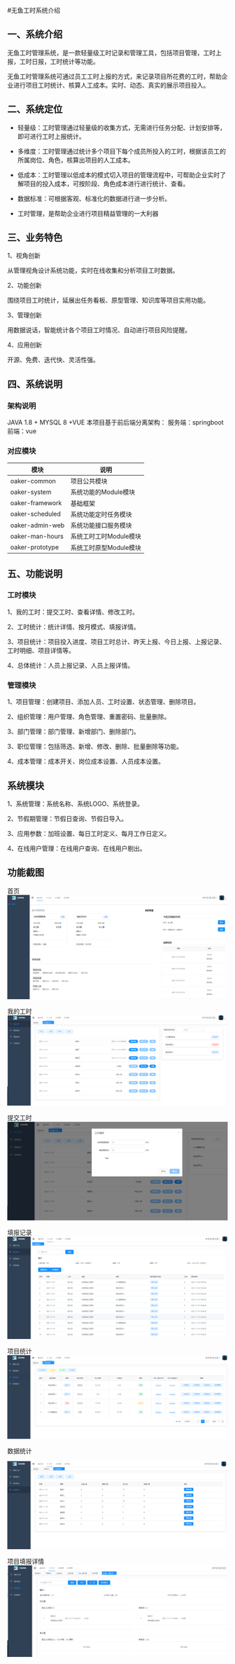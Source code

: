 #无鱼工时系统介绍

## 一、系统介绍
无鱼工时管理系统，是一款轻量级工时记录和管理工具，包括项目管理，工时上报，工时日报，工时统计等功能。

无鱼工时管理系统可通过员工工时上报的方式，来记录项目所花费的工时，帮助企业进行项目工时统计、核算人工成本。实时、动态、真实的展示项目投入。
 




## 二、系统定位

- 轻量级：工时管理通过轻量级的收集方式，无需进行任务分配、计划安排等，即可进行工时上报统计。

- 多维度：工时管理通过统计多个项目下每个成员所投入的工时，根据该员工的所属岗位、角色，核算出项目的人工成本。

- 低成本：工时管理以低成本的模式切入项目的管理流程中，可帮助企业实时了解项目的投入成本，可按阶段、角色成本进行进行统计、查看。

- 数据标准：可根据客观、标准化的数据进行进一步分析。

- 工时管理，是帮助企业进行项目精益管理的一大利器

## 三、业务特色

1、视角创新

从管理视角设计系统功能，实时在线收集和分析项目工时数据。

2、功能创新

围绕项目工时统计，延展出任务看板、原型管理、知识库等项目实用功能。

3、管理创新

用数据说话，智能统计各个项目工时情况、自动进行项目风险提醒。

4、应用创新

开源、免费、迭代快、灵活性强。


## 四、系统说明
### 架构说明
JAVA 1.8 +  MYSQL 8 +VUE
本项目基于前后端分离架构：
服务端：springboot
前端：vue

### 对应模块

| 模块  | 说明  |
|---|---|
| oaker-common | 项目公共模块  |
| oaker-system  | 系统功能的Module模块  |
| oaker-framework  | 基础框架  |
| oaker-scheduled| 系统功能定时任务模块  |
| oaker-admin-web  | 系统功能接口服务模块  |
| oaker-man-hours| 系统工时工时Module模块  |
| oaker-prototype| 系统工时原型Module模块 |


## 五、功能说明
### 工时模块

1、我的工时：提交工时、查看详情、修改工时。

2、工时统计：统计详情、按月模式、填报详情。

3、项目统计：项目投入进度、项目工时总计、昨天上报、今日上报、上报记录、工时明细、项目详情等。

4、总体统计：人员上报记录、人员上报详情。



### 管理模块

1、项目管理：创建项目、添加人员、工时设置、状态管理、删除项目。


2、组织管理：用户管理、角色管理、重置密码、批量删除。

3、部门管理：部门管理、新增部门、删除部门。

3、职位管理：包括筛选、新增、修改、删除、批量删除等功能。


4、成本管理：成本开关、岗位成本设置、人员成本设置。

## 系统模块
1、系统管理：系统名称、系统LOGO、系统登录。

2、节假期管理：节假日查询、节假日导入。

3、应用参数：加班设置、每日工时定义、每月工作日定义。

4、在线用户管理：在线用户查询、在线用户剔出。

## 功能截图

首页
![](vx_images/1.png)


我的工时
![](vx_images/2.png)


提交工时
![](vx_images/3.png)


填报记录
![](vx_images/4.png)

项目统计
![](vx_images/5.png)

数据统计

![](vx_images/6.png)


项目填报详情
![](vx_images/7.png)



